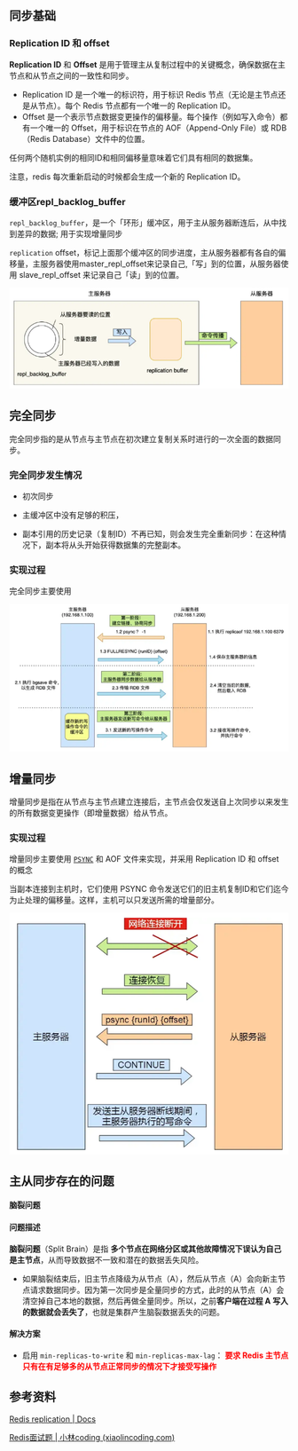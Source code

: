 ## 同步基础

### **Replication ID 和 offset**

**Replication ID** 和 **Offset** 是用于管理主从复制过程中的关键概念，确保数据在主节点和从节点之间的一致性和同步。

- Replication ID 是一个唯一的标识符，用于标识 Redis 节点（无论是主节点还是从节点）。每个 Redis 节点都有一个唯一的 Replication ID。
- Offset 是一个表示节点数据变更操作的偏移量。每个操作（例如写入命令）都有一个唯一的 Offset，用于标识在节点的 AOF（Append-Only File）或 RDB（Redis Database）文件中的位置。

任何两个随机实例的相同ID和相同偏移量意味着它们具有相同的数据集。

注意，redis 每次重新启动的时候都会生成一个新的 Replication ID。



### 缓冲区**repl_backlog_buffer**

`repl_backlog_buffer`，是一个「环形」缓冲区，用于主从服务器断连后，从中找到差异的数据;  用于实现增量同步

`replication` offset，标记上面那个缓冲区的同步进度，主从服务器都有各自的偏移量，主服务器使用master_repl_offset来记录自己,「写」到的位置，从服务器使用 slave_repl_offset 来记录自己「读」到的位置。

![image-20240902170708358](images/image-20240902170708358.png)



## 完全同步

完全同步指的是从节点与主节点在初次建立复制关系时进行的一次全面的数据同步。

### 完全同步发生情况

- 初次同步

- 主缓冲区中没有足够的积压，
- 副本引用的历史记录（复制ID）不再已知，则会发生完全重新同步：在这种情况下，副本将从头开始获得数据集的完整副本。



### 实现过程

完全同步主要使用 

![image-20240902165759938](images/image-20240902165759938.png)



## 增量同步

 增量同步是指在从节点与主节点建立连接后，主节点会仅发送自上次同步以来发生的所有数据变更操作（即增量数据）给从节点。





### 实现过程

增量同步主要使用  [`PSYNC`](https://redis.io/commands/psync) 和 AOF 文件来实现，并采用 Replication ID 和 offset 的概念

当副本连接到主机时，它们使用 PSYNC 命令发送它们的旧主机复制ID和它们迄今为止处理的偏移量。这样，主机可以只发送所需的增量部分。

<img src="images/image-20240902170332025.png" alt="image-20240902170332025" style="zoom:80%;" />





## 主从同步存在的问题

#### 脑裂问题

#### 问题描述

**脑裂问题**（Split Brain）是指 **多个节点在网络分区或其他故障情况下误认为自己是主节点**，从而导致数据不一致和潜在的数据丢失风险。

- 如果脑裂结束后，旧主节点降级为从节点（A），然后从节点（A）会向新主节点请求数据同步。因为第一次同步是全量同步的方式，此时的从节点（A）会清空掉自己本地的数据，然后再做全量同步。所以，之前**客户端在过程 A 写入的数据就会丢失了**，也就是集群产生脑裂数据丢失的问题。



#### 解决方案

- 启用 `min-replicas-to-write` 和 `min-replicas-max-lag`： <font color="red">**要求 Redis 主节点只有在有足够多的从节点正常同步的情况下才接受写操作**</font>



## 参考资料

[Redis replication | Docs](https://redis.io/docs/latest/operate/oss_and_stack/management/replication/#important-facts-about-redis-replication)

[Redis面试题 | 小林coding (xiaolincoding.com)](https://xiaolincoding.com/interview/redis.html#redis主从同步中的增量和完全同步怎么实现)